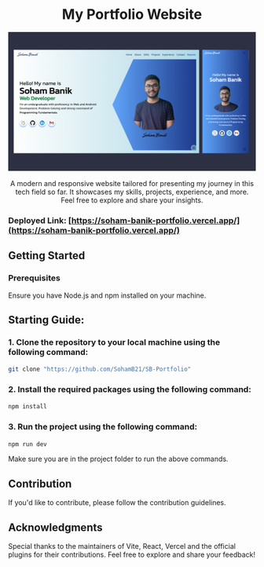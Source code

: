 <div align="center">
  <h1>My Portfolio Website</h1>
  <img src="https://github.com/SohamB21/SB-Portfolio/blob/main/src/assets/projects/PortfolioImage.png" alt="Portfolio Logo" />
  <p>A modern and responsive website tailored for presenting my journey in this tech field so far. It showcases my skills, projects, experience, and more. Feel free to explore and share your insights.</p>
</div>

### Deployed Link: [https://soham-banik-portfolio.vercel.app/](https://soham-banik-portfolio.vercel.app/)

## Getting Started

### Prerequisites

Ensure you have Node.js and npm installed on your machine.

## Starting Guide:

### 1. Clone the repository to your local machine using the following command:

```bash
git clone "https://github.com/SohamB21/SB-Portfolio"
```

### 2. Install the required packages using the following command:

```bash
npm install
```

### 3. Run the project using the following command:

```bash
npm run dev
```

Make sure you are in the project folder to run the above commands.

## Contribution

If you'd like to contribute, please follow the contribution guidelines.

## Acknowledgments

Special thanks to the maintainers of Vite, React, Vercel and the official plugins for their contributions.
Feel free to explore and share your feedback!
